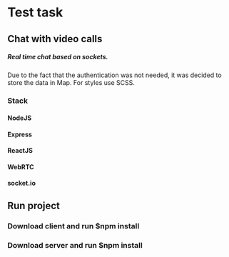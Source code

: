 # Test task
## Chat with video calls
##### Real time chat based on sockets. 
Due to the fact that the authentication was not needed, it was decided to store the data in Map. 
For styles use SCSS.

### Stack
#### NodeJS
#### Express
#### ReactJS
#### WebRTC
#### socket.io
## Run project
### Download client and run $npm install
### Download server and run $npm install
